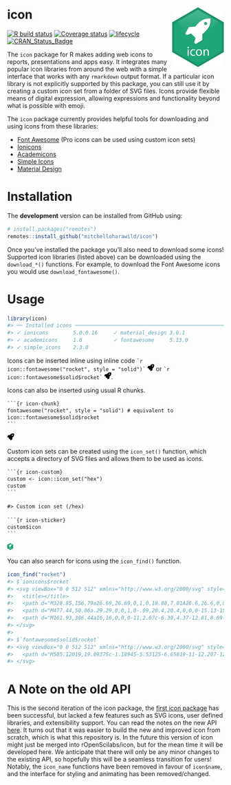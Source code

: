 
<!-- README.md is generated from README.Rmd. Please edit that file -->

# icon <a href='https://pkg.mitchelloharawild.com/icon'><img src='man/figures/logo.svg' align="right" height="139" /></a>

[![R build
status](https://github.com/mitchelloharawild/icon/workflows/R-CMD-check/badge.svg)](https://github.com/mitchelloharawild/icon/actions?workflow=R-CMD-check)
[![Coverage
status](https://codecov.io/gh/mitchelloharawild/icon/branch/master/graph/badge.svg)](https://codecov.io/gh/mitchelloharawild/icon?branch=master)
[![lifecycle](https://img.shields.io/badge/lifecycle-experimental-orange.svg)](https://www.tidyverse.org/lifecycle/#experimental)
[![CRAN\_Status\_Badge](http://www.r-pkg.org/badges/version/icon)](https://cran.r-project.org/package=icon)
<!-- [![Downloads](http://cranlogs.r-pkg.org/badges/icon?color=brightgreen)](https://cran.r-project.org/package=icon) -->

The `icon` package for R makes adding web icons to reports,
presentations and apps easy. It integrates many popular icon libraries
from around the web with a simple interface that works with any
`rmarkdown` output format. If a particular icon library is not
explicitly supported by this package, you can still use it by creating a
custom icon set from a folder of SVG files. Icons provide flexible means
of digital expression, allowing expressions and functionality beyond
what is possible with emoji.

The `icon` package currently provides helpful tools for downloading and
using icons from these libraries:

  - [Font Awesome](https://github.com/FortAwesome/Font-Awesome/) (Pro
    icons can be used using custom icon sets)
  - [Ionicons](https://github.com/ionic-team/ionicons/)
  - [Academicons](https://github.com/jpswalsh/academicons)
  - [Simple Icons](https://github.com/simple-icons/simple-icons/)
  - [Material Design](https://github.com/google/material-design-icons)

# Installation

The **development** version can be installed from GitHub using:

``` r
# install.packages("remotes")
remotes::install_github("mitchelloharawild/icon")
```

Once you’ve installed the package you’ll also need to download some
icons\! Supported icon libraries (listed above) can be downloaded using
the `download_*()` functions. For example, to download the Font Awesome
icons you would use `download_fontawesome()`.

# Usage

``` r
library(icon)
#> ── Installed icons ─────────────────────────────────────────────────────────────────────────────────────────────────────────────────────────── icon 0.1.0.9000 ──
#> ✓ ionicons        5.0.0.16     ✓ material_design 3.0.1   
#> ✓ academicons     1.8          ✓ fontawesome     5.13.0  
#> ✓ simple_icons    2.3.0
```

Icons can be inserted inline using inline code `` `r
icon::fontawesome("rocket", style = "solid")` ``
<img src="man/figures/load-1.svg" height="16px"/> or `` `r
icon::fontawesome$solid$rocket` ``
<img src="man/figures/load-1.svg" height="16px"/>.

Icons can also be inserted using usual R chunks.

    ```{r icon-chunk}
    fontawesome("rocket", style = "solid") # equivalent to icon::fontawesome$solid$rocket
    ```

<img src="man/figures/icon-chunk-1.svg" height="16px"/>

Custom icon sets can be created using the `icon_set()` function, which
accepts a directory of SVG files and allows them to be used as icons.

    ```{r icon-custom}
    custom <- icon::icon_set("hex")
    custom
    ```

    #> Custom icon set (/hex)

    ```{r icon-sticker}
    custom$icon
    ```

<img src="man/figures/icon-sticker-1.svg" height="16px"/>

You can also search for icons using the `icon_find()` function.

``` r
icon_find("rocket")
#> $`ionicons$rocket`
#> <svg viewBox="0 0 512 512" xmlns="http://www.w3.org/2000/svg" style="height:1em;fill:currentColor;position:relative;display:inline-block;top:.1em;">
#>   <title></title>
#>   <path d="M328.85,156.79a26.69,26.69,0,1,0,18.88,7.81A26.6,26.6,0,0,0,328.85,156.79Z"></path>
#>   <path d="M477.44,50.06a.29.29,0,0,1,0-.09,20.4,20.4,0,0,0-15.13-15.3c-29.8-7.27-76.68.48-128.63,21.28-52.36,21-101.42,52-134.58,85.22A320.7,320.7,0,0,0,169.55,175c-22.33-1-42,2.18-58.57,9.41-57.74,25.41-74.23,90.44-78.62,117.14a25,25,0,0,0,27.19,29h.13L124,323.53c.08.82.17,1.57.24,2.26a34.36,34.36,0,0,0,9.9,20.72l31.39,31.41a34.27,34.27,0,0,0,20.71,9.91l2.15.23-7,64.24s0,.08,0,.13A25,25,0,0,0,206,480a25.25,25.25,0,0,0,4.15-.34C237,475.34,302,459.05,327.34,401c7.17-16.46,10.34-36.05,9.45-58.34a314.78,314.78,0,0,0,33.95-29.55c33.43-33.26,64.53-81.92,85.31-133.52C476.74,128.23,484.53,81,477.44,50.06ZM370.38,224.94a58.77,58.77,0,1,1,0-83.07A58.3,58.3,0,0,1,370.38,224.94Z"></path>
#>   <path d="M161.93,386.44a16,16,0,0,0-11,2.67c-6.39,4.37-12.81,8.69-19.29,12.9-13.11,8.52-28.79-6.44-21-20l12.15-21a16,16,0,0,0-15.16-24.91A61.25,61.25,0,0,0,72,353.56c-3.66,3.67-14.79,14.81-20.78,57.26A357.94,357.94,0,0,0,48,447.59,16,16,0,0,0,64,464h.4a359.87,359.87,0,0,0,36.8-3.2c42.47-6,53.61-17.14,57.27-20.8a60.49,60.49,0,0,0,17.39-35.74A16,16,0,0,0,161.93,386.44Z"></path>
#> </svg>
#> 
#> $`fontawesome$solid$rocket`
#> <svg viewBox="0 0 512 512" xmlns="http://www.w3.org/2000/svg" style="height:1em;fill:currentColor;position:relative;display:inline-block;top:.1em;">
#>   <path d="M505.12019,19.09375c-1.18945-5.53125-6.65819-11-12.207-12.1875C460.716,0,435.507,0,410.40747,0,307.17523,0,245.26909,55.20312,199.05238,128H94.83772c-16.34763.01562-35.55658,11.875-42.88664,26.48438L2.51562,253.29688A28.4,28.4,0,0,0,0,264a24.00867,24.00867,0,0,0,24.00582,24H127.81618l-22.47457,22.46875c-11.36521,11.36133-12.99607,32.25781,0,45.25L156.24582,406.625c11.15623,11.1875,32.15619,13.15625,45.27726,0l22.47457-22.46875V488a24.00867,24.00867,0,0,0,24.00581,24,28.55934,28.55934,0,0,0,10.707-2.51562l98.72834-49.39063c14.62888-7.29687,26.50776-26.5,26.50776-42.85937V312.79688c72.59753-46.3125,128.03493-108.40626,128.03493-211.09376C512.07526,76.5,512.07526,51.29688,505.12019,19.09375ZM384.04033,168A40,40,0,1,1,424.05,128,40.02322,40.02322,0,0,1,384.04033,168Z"></path>
#> </svg>
```

# A Note on the old API

This is the second iteration of the icon package, the [first icon
package](https://github.com/ropenscilabs/icon) has been successful, but
lacked a few features such as SVG icons, user defined libraries, and
extensibility support. You can read the notes on the new API
[here](https://github.com/ropenscilabs/icon/issues/19). It turns out
that it was easier to build the new and improved icon from scratch,
which is what this repository is. In the future this version of icon
might just be merged into rOpenScilabs/icon, but for the mean time it
will be developed here. We anticipate that there will only be any minor
changes to the existing API, so hopefully this will be a seamless
transition for users\! Notably, the `icon_name` functions have been
removed in favour of `icon$name`, and the interface for styling and
animating has been removed/changed.
